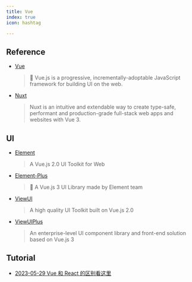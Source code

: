 ```yaml
---
title: Vue
index: true
icon: hashtag

---
```


## Reference

- [Vue](https://github.com/vuejs/core)
    > 🖖 Vue.js is a progressive, incrementally-adoptable JavaScript framework for building UI on the web.
- [Nuxt](https://github.com/nuxt/nuxt)
    > Nuxt is an intuitive and extendable way to create type-safe, performant and production-grade full-stack web apps and websites with Vue 3.

## UI

- [Element](https://github.com/ElemeFE/element)
    > A Vue.js 2.0 UI Toolkit for Web
- [Element-Plus](https://github.com/element-plus/element-plus)
    > 🎉 A Vue.js 3 UI Library made by Element team
- [ViewUI](https://github.com/view-design/ViewUI)
    > A high quality UI Toolkit built on Vue.js 2.0
- [ViewUIPlus](https://github.com/view-design/ViewUIPlus)
    > An enterprise-level UI component library and front-end solution based on Vue.js 3
    
## Tutorial

- [2023-05-29 Vue 和 React 的区别看这里](https://juejin.cn/post/7238199999733088313)